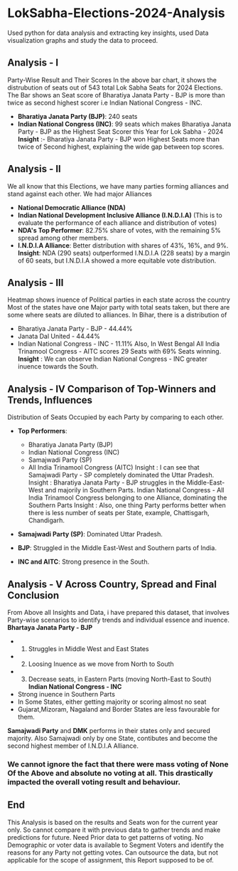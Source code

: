 # LokSabha-Elections-2024-Analysis
Used python for data analysis and extracting key insights, used Data visualization graphs and study the data to proceed.


## Analysis - I
Party-Wise Result and Their Scores
In the above bar chart, it shows the distrubution of seats out of 543 total Lok Sabha Seats for 2024 Elections.
The Bar shows an Seat score of Bharatiya Janata Party - BJP is more than twice as second highest scorer i.e Indian National Congress - INC.
- **Bharatiya Janata Party (BJP)**: 240 seats
- **Indian National Congress (INC)**: 99 seats
which makes Bharatiya Janata Party - BJP as the Highest Seat Scorer this Year for Lok Sabha - 2024
**Insight** :- Bharatiya Janata Party - BJP won Highest Seats more than twice of Second highest, explaining the
wide gap between top scores.

## Analysis - II
We all know that this Elections, we have many parties forming alliances and stand against each other.
We had major Alliances
- **National Democratic Alliance (NDA)**
- **Indian National Development Inclusive Alliance (I.N.D.I.A)**
(This is to evaluate the performance of each alliance and distribution of votes)
- **NDA's Top Performer**: 82.75% share of votes, with the remaining 5% spread among other members.
- **I.N.D.I.A Alliance**: Better distribution with shares of 43%, 16%, and 9%.
**Insight**: NDA (290 seats) outperformed I.N.D.I.A (228 seats) by a margin of 60 seats, but I.N.D.I.A showed a more equitable vote distribution.

## Analysis - III
Heatmap shows inuence of Political parties in each state across the country
Most of the states have one Major party with total seats taken, but there are some where seats are diluted to alliances.
In Bihar, there is a distribution of
 - Bharatiya Janata Party - BJP - 44.44%
 - Janata Dal United - 44.44%
 - Indian National Congress - INC - 11.11%
Also, In West Bengal All India Trinamool Congress - AITC scores 29 Seats with 69% Seats winning.
**Insight** : We can observe Indian National Congress - INC greater inuence towards the South.

## Analysis - IV Comparison of Top-Winners and Trends, Influences
Distribution of Seats Occupied by each Party by comparing to each other.
- **Top Performers**: 
  - Bharatiya Janata Party (BJP)
  - Indian National Congress (INC)
  - Samajwadi Party (SP)
  - All India Trinamool Congress (AITC)
Insight : I can see that Samajwadi Party - SP completely dominated the Uttar Pradesh.
Insight : Bharatiya Janata Party - BJP struggles in the Middle-East-West and majorily in Southern Parts. Indian National Congress - All India
Trinamool Congress belonging to one Alliance, dominating the Southern Parts
Insight : Also, one thing Party performs better when there is less number of seats per State, example, Chattisgarh, Chandigarh.

- **Samajwadi Party (SP)**: Dominated Uttar Pradesh.
- **BJP**: Struggled in the Middle East-West and Southern parts of India.
- **INC and AITC**: Strong presence in the South.

## Analysis - V Across Country, Spread and Final Conclusion
From Above all Insights and Data, i have prepared this dataset, that involves Party-wise scenarios to identify trends and individual essence and
inuence.
**Bhartaya Janata Party - BJP**
 - 1. Struggles in Middle West and East States
 - 2. Loosing Inuence as we move from North to South
 - 3. Decrease seats, in Eastern Parts (moving North-East to South)
**Indian National Congress - INC**
 - Strong inuence in Southern Parts
 - In Some States, either getting majority or scoring almost no seat
 - Gujarat,Mizoram, Nagaland and Border States are less favourable for them.

**Samajwadi Party** and **DMK** performs in their states only and secured majority. Also Samajwadi only by one State, contibutes and become the
second highest member of I.N.D.I.A Alliance.

### We cannot ignore the fact that there were mass voting of None Of the Above and absolute no voting at all. This drastically impacted the overall voting result and behaviour.

## End
This Analysis is based on the results and Seats won for the current year only. So cannot compare it with previous data to gather
trends and make predictions for future. Need Prior data to get patterns of voting. No Demographic or voter data is available to
Segment Voters and identify the reasons for any Party not getting votes. Can outsource the data, but not applicable for the scope of 
assignment, this Report supposed to be of.









